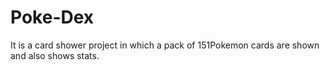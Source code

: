# Poke-Dex
It is a card shower project in which a pack of 151Pokemon cards are shown and also shows stats.
